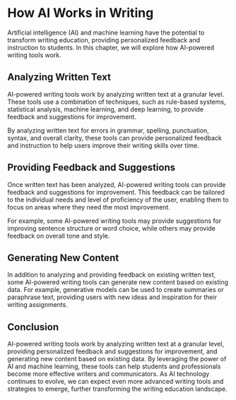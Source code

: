 How AI Works in Writing
================================================================

Artificial intelligence (AI) and machine learning have the potential to transform writing education, providing personalized feedback and instruction to students. In this chapter, we will explore how AI-powered writing tools work.

Analyzing Written Text
----------------------

AI-powered writing tools work by analyzing written text at a granular level. These tools use a combination of techniques, such as rule-based systems, statistical analysis, machine learning, and deep learning, to provide feedback and suggestions for improvement.

By analyzing written text for errors in grammar, spelling, punctuation, syntax, and overall clarity, these tools can provide personalized feedback and instruction to help users improve their writing skills over time.

Providing Feedback and Suggestions
----------------------------------

Once written text has been analyzed, AI-powered writing tools can provide feedback and suggestions for improvement. This feedback can be tailored to the individual needs and level of proficiency of the user, enabling them to focus on areas where they need the most improvement.

For example, some AI-powered writing tools may provide suggestions for improving sentence structure or word choice, while others may provide feedback on overall tone and style.

Generating New Content
----------------------

In addition to analyzing and providing feedback on existing written text, some AI-powered writing tools can generate new content based on existing data. For example, generative models can be used to create summaries or paraphrase text, providing users with new ideas and inspiration for their writing assignments.

Conclusion
----------

AI-powered writing tools work by analyzing written text at a granular level, providing personalized feedback and suggestions for improvement, and generating new content based on existing data. By leveraging the power of AI and machine learning, these tools can help students and professionals become more effective writers and communicators. As AI technology continues to evolve, we can expect even more advanced writing tools and strategies to emerge, further transforming the writing education landscape.
